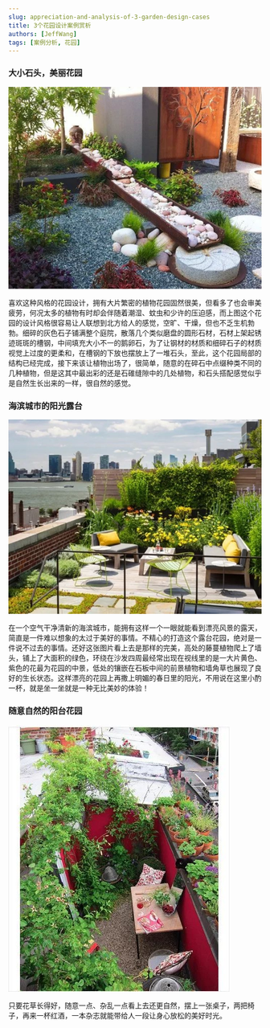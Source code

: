 ```yaml
---
slug: appreciation-and-analysis-of-3-garden-design-cases
title: 3个花园设计案例赏析
authors: [JeffWang]
tags: [案例分析, 花园]
---
```


### 大小石头，美丽花园

![Docusaurus Plushie](./1.jpeg)

喜欢这种风格的花园设计，拥有大片繁密的植物花园固然很美，但看多了也会审美疲劳，何况太多的植物有时却会伴随着潮湿、蚊虫和少许的压迫感，而上图这个花园的设计风格很容易让人联想到北方给人的感觉，空旷、干燥，但也不乏生机勃勃。细碎的灰色石子铺满整个庭院，散落几个类似磨盘的圆形石材，石材上架起锈迹斑斑的槽钢，中间填充大小不一的鹅卵石，为了让钢材的材质和细碎石子的材质视觉上过度的更柔和，在槽钢的下放也摆放上了一堆石头，至此，这个花园局部的结构已经完成，接下来该让植物出场了，很简单，随意的在碎石中点缀种类不同的几种植物，但是这其中最出彩的还是石碓缝隙中的几处植物，和石头搭配感觉似乎是自然生长出来的一样，很自然的感觉。

### 海滨城市的阳光露台

![Docusaurus Plushie](./2.jpeg)

在一个空气干净清新的海滨城市，能拥有这样一个一眼就能看到漂亮风景的露天，简直是一件难以想象的太过于美好的事情。不精心的打造这个露台花园，绝对是一件说不过去的事情。还好这张图片看上去是那样的完美，高处的藤蔓植物爬上了墙头，铺上了大面积的绿色，环绕在沙发四周最经常出现在视线里的是一大片黄色、紫色的花最为花园的中景，低处的镶嵌在石板中间的前景植物和墙角草也展现了良好的生长状态。这样漂亮的花园上再撒上明媚的春日里的阳光，不用说在这里小酌一杯，就是坐一坐就是一种无比美妙的体验！

### 随意自然的阳台花园

![Docusaurus Plushie](./3.jpeg)

只要花草长得好，随意一点、杂乱一点看上去还更自然，摆上一张桌子，两把椅子，再来一杯红酒，一本杂志就能带给人一段让身心放松的美好时光。
